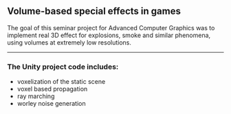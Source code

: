 ## Volume-based special effects in games

The goal of this seminar project for Advanced Computer Graphics was to implement real 3D
effect for explosions, smoke and similar phenomena, using volumes at extremely low 
resolutions.

____

### The Unity project code includes:
- voxelization of the static scene
- voxel based propagation
- ray marching
- worley noise generation

